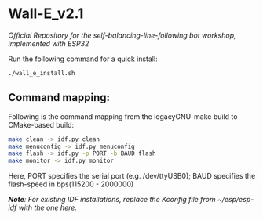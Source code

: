 # Wall-E_v2.1

*Official Repository for the self-balancing-line-following bot workshop, implemented with ESP32*

Run the following command for a quick install:

```bash
./wall_e_install.sh
```
## Command mapping:

Following is the command mapping from the legacyGNU-make build to CMake-based build:
```bash
make clean -> idf.py clean
make menuconfig -> idf.py menuconfig
make flash -> idf.py -p PORT -b BAUD flash
make monitor -> idf.py monitor
```
Here, PORT specifies the serial port (e.g. /dev/ttyUSB0); BAUD specifies the flash-speed in bps(115200 - 2000000)

***Note**: For existing IDF installations, replace the Kconfig file from ~/esp/esp-idf with the one here.*
 


